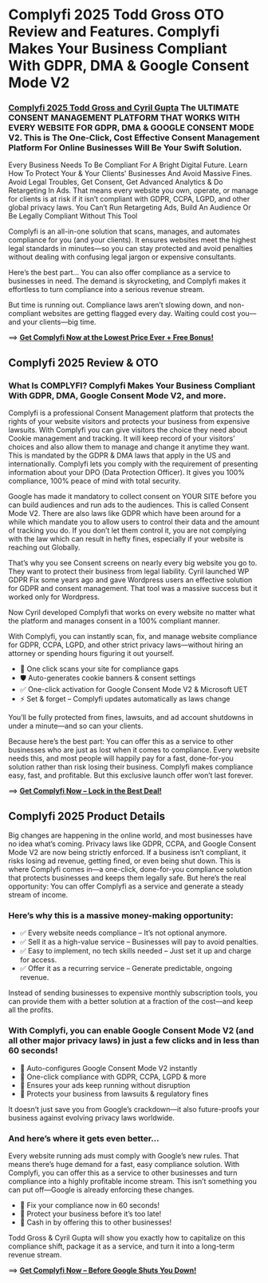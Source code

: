 # Complyfi 2025 Todd Gross OTO Review and Features. Complyfi Makes Your Business Compliant With GDPR, DMA & Google Consent Mode V2

### [Complyfi 2025 Todd Gross and Cyril Gupta](https://jvupsell.com/2025/02/complyfi-2025-oto-review/) The ULTIMATE CONSENT MANAGEMENT PLATFORM THAT WORKS WITH EVERY WEBSITE FOR GDPR, DMA & GOOGLE CONSENT MODE V2. This is The One-Click, Cost Effective Consent Management Platform For Online Businesses Will Be Your Swift Solution. 

Every Business Needs To Be Compliant For A Bright Digital Future. Learn How To Protect Your & Your Clients' Businesses And Avoid Massive Fines. Avoid Legal Troubles, Get Consent, Get Advanced
Analytics & Do Retargeting In Ads. That means every website you own, operate, or manage for clients is at risk if it isn’t compliant with GDPR, CCPA, LGPD, and other global privacy laws. You Can’t Run Retargeting Ads, Build An Audience Or Be Legally Compliant Without This Tool

Complyfi is an all-in-one solution that scans, manages, and automates compliance for you (and your clients). It ensures websites meet the highest legal standards in minutes—so you can stay protected and avoid penalties without dealing with confusing legal jargon or expensive consultants.

Here’s the best part… You can also offer compliance as a service to businesses in need. The demand is skyrocketing, and Complyfi makes it effortless to turn compliance into a serious revenue stream.

But time is running out. Compliance laws aren’t slowing down, and non-compliant websites are getting flagged every day. Waiting could cost you—and your clients—big time.

==> [**Get Complyfi Now at the Lowest Price Ever + Free Bonus!**](https://jvz3.com/c/25336/415497/)


## Complyfi 2025 Review & OTO

### What Is COMPLYFI? Complyfi Makes Your Business Compliant With GDPR, DMA, Google Consent Mode V2, and more. 

Complyfi is a professional Consent Management platform that protects the rights of your website visitors and protects your business from expensive lawsuits. With Complyfi you can give visitors the choice they need about Cookie management and tracking.
It will keep record of your visitors’ choices and also allow them to manage and change it anytime they want. This is mandated by the GDPR & DMA laws that apply in the US and internationally.
Complyfi lets you comply with the requirement of presenting information about your DPO (Data Protection Officer). It gives you 100% compliance, 100% peace of mind with total security.

Google has made it mandatory to collect consent on YOUR SITE before you can build audiences and run ads to the audiences. This is called Consent Mode V2.
There are also laws like GDPR which have been around for a while which mandate you to allow users to control their data and the amount of tracking you do. If you don’t let them control it, you are not complying with the law which can result in hefty fines, especially if your website is reaching out Globally.

That’s why you see Consent screens on nearly every big website you go to. They want to protect their business from legal liability.
Cyril launched WP GDPR Fix some years ago and gave Wordpress users an effective solution for GDPR and consent management. That tool was a massive success but it worked only for Wordpress.

Now Cyril developed Complyfi that works on every website no matter what the platform and manages consent in a 100% compliant manner.

With Complyfi, you can instantly scan, fix, and manage website compliance for GDPR, CCPA, LGPD, and other strict privacy laws—without hiring an attorney or spending hours figuring it out yourself.

- 🚀 One click scans your site for compliance gaps
- 🛡️ Auto-generates cookie banners & consent settings
- ✅ One-click activation for Google Consent Mode V2 & Microsoft UET
- ⚡ Set & forget – Complyfi updates automatically as laws change

You’ll be fully protected from fines, lawsuits, and ad account shutdowns in under a minute—and so can your clients.

Because here’s the best part: You can offer this as a service to other businesses who are just as lost when it comes to compliance. Every website needs this, and most people will happily pay for a fast, done-for-you solution rather than risk losing their business.
Complyfi makes compliance easy, fast, and profitable. But this exclusive launch offer won’t last forever.

==> [**Get Complyfi Now – Lock in the Best Deal!**](https://jvz3.com/c/25336/415497/)


## Complyfi 2025 Product Details

Big changes are happening in the online world, and most businesses have no idea what’s coming. Privacy laws like GDPR, CCPA, and Google Consent Mode V2 are now being strictly enforced. If a business isn’t compliant, it risks losing ad revenue, getting fined, or even being shut down.
This is where Complyfi comes in—a one-click, done-for-you compliance solution that protects businesses and keeps them legally safe. But here’s the real opportunity: You can offer Complyfi as a service and generate a steady stream of income.

### Here’s why this is a massive money-making opportunity:
- ✅ Every website needs compliance – It’s not optional anymore.
- ✅ Sell it as a high-value service – Businesses will pay to avoid penalties.
- ✅ Easy to implement, no tech skills needed – Just set it up and charge for access.
- ✅ Offer it as a recurring service – Generate predictable, ongoing revenue.

Instead of sending businesses to expensive monthly subscription tools, you can provide them with a better solution at a fraction of the cost—and keep all the profits.

### With Complyfi, you can enable Google Consent Mode V2 (and all other major privacy laws) in just a few clicks and in less than 60 seconds!

- 🔹 Auto-configures Google Consent Mode V2 instantly
- 🔹 One-click compliance with GDPR, CCPA, LGPD & more
- 🔹 Ensures your ads keep running without disruption
- 🔹 Protects your business from lawsuits & regulatory fines

It doesn’t just save you from Google’s crackdown—it also future-proofs your business against evolving privacy laws worldwide.

### And here’s where it gets even better…
Every website running ads must comply with Google’s new rules. That means there’s huge demand for a fast, easy compliance solution. With Complyfi, you can offer this as a service to other businesses and turn compliance into a highly profitable income stream.
This isn’t something you can put off—Google is already enforcing these changes.

- 🔹 Fix your compliance now in 60 seconds!
- 🔹 Protect your business before it’s too late!
- 🔹 Cash in by offering this to other businesses!

Todd Gross & Cyril Gupta will show you exactly how to capitalize on this compliance shift, package it as a service, and turn it into a long-term revenue stream.

==> [**Get Complyfi Now – Before Google Shuts You Down!**](https://jvz3.com/c/25336/415497/)




